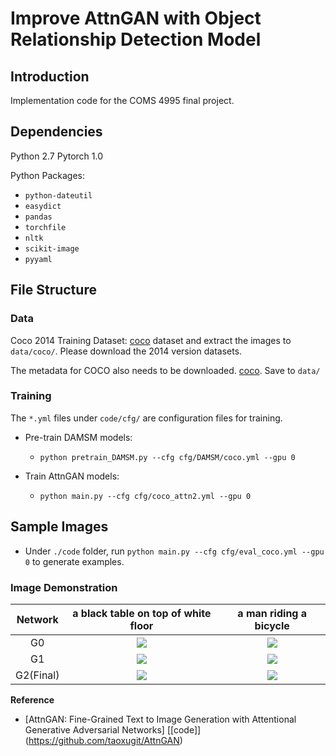 # Improve AttnGAN with Object Relationship Detection Model

## Introduction

Implementation code for the COMS 4995 final project.

## Dependencies

Python 2.7
Pytorch 1.0

Python Packages:
- `python-dateutil`
- `easydict`
- `pandas`
- `torchfile`
- `nltk`
- `scikit-image`
- `pyyaml`

## File Structure

### Data

Coco 2014 Training Dataset: [coco](http://cocodataset.org/#download) dataset and extract the images to `data/coco/`. Please download the 2014 version datasets.

The metadata for COCO also needs to be downloaded.
[coco](https://drive.google.com/open?id=1rSnbIGNDGZeHlsUlLdahj0RJ9oo6lgH9). Save to `data/`

### Training

The `*.yml` files under `code/cfg/` are configuration files for training. 
- Pre-train DAMSM models:
  - `python pretrain_DAMSM.py --cfg cfg/DAMSM/coco.yml --gpu 0`
 
- Train AttnGAN models:
  - `python main.py --cfg cfg/coco_attn2.yml --gpu 0`

## Sample Images

- Under `./code` folder, run `python main.py --cfg cfg/eval_coco.yml --gpu 0` to generate examples.

### Image Demonstration
 Network            | a black table on top of white floor | a man riding a bicycle |
:-------------------------:|:-----------------------------------:|:----------------------:|
G0 | ![](https://github.com/YHCU/coms_4995_project/tree/master/demo/0_s_0_g0.png) | ![](https://github.com/YHCU/coms_4995_project/tree/master/demo/0_s_1_g0.png)
G1 | ![](https://github.com/YHCU/coms_4995_project/tree/master/demo/0_s_0_g1.png) | ![](https://github.com/YHCU/coms_4995_project/tree/master/demo/0_s_1_g1.png)
G2(Final) | ![](https://github.com/YHCU/coms_4995_project/tree/master/demo/0_s_0_g2.png) | ![](https://github.com/YHCU/coms_4995_project/tree/master/demo/0_s_1_g2.png)

**Reference**

- [AttnGAN: Fine-Grained Text to Image Generation with Attentional Generative Adversarial Networks] [[code]] (https://github.com/taoxugit/AttnGAN)
